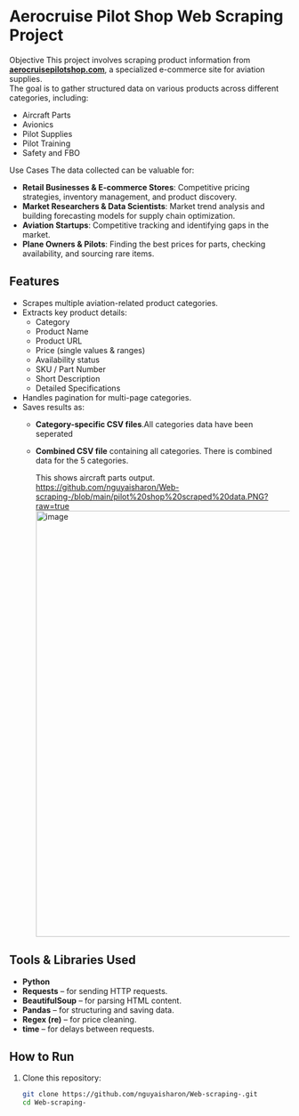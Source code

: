 # Aerocruise Pilot Shop Web Scraping Project

 Objective
This project involves scraping product information from **[aerocruisepilotshop.com](https://www.aerocruisepilotshop.com/)**, a specialized e-commerce site for aviation supplies.  
The goal is to gather structured data on various products across different categories, including:

- Aircraft Parts  
- Avionics  
- Pilot Supplies  
- Pilot Training  
- Safety and FBO  



Use Cases
The data collected can be valuable for:

- **Retail Businesses & E-commerce Stores**: Competitive pricing strategies, inventory management, and product discovery.
- **Market Researchers & Data Scientists**: Market trend analysis and building forecasting models for supply chain optimization.
- **Aviation Startups**: Competitive tracking and identifying gaps in the market.
- **Plane Owners & Pilots**: Finding the best prices for parts, checking availability, and sourcing rare items.



## Features
- Scrapes multiple aviation-related product categories.
- Extracts key product details:
  - Category  
  - Product Name  
  - Product URL  
  - Price (single values & ranges)  
  - Availability status  
  - SKU / Part Number  
  - Short Description  
  - Detailed Specifications  
- Handles pagination for multi-page categories.
- Saves results as:
  - **Category-specific CSV files**.All categories data have been seperated
  - **Combined CSV file** containing all categories. There is combined data for the 5 categories.

    This shows aircraft parts output.
    https://github.com/nguyaisharon/Web-scraping-/blob/main/pilot%20shop%20scraped%20data.PNG?raw=true
    <img width="1448" height="766" alt="image" src="https://github.com/user-attachments/assets/bfbc9496-56cf-44e0-ac6f-dea6b72ef22d" />



## Tools & Libraries Used
- **Python**
- **Requests** – for sending HTTP requests.
- **BeautifulSoup** – for parsing HTML content.
- **Pandas** – for structuring and saving data.
- **Regex (re)** – for price cleaning.
- **time** – for delays between requests.



## How to Run
1. Clone this repository:
   ```bash
   git clone https://github.com/nguyaisharon/Web-scraping-.git
   cd Web-scraping-
